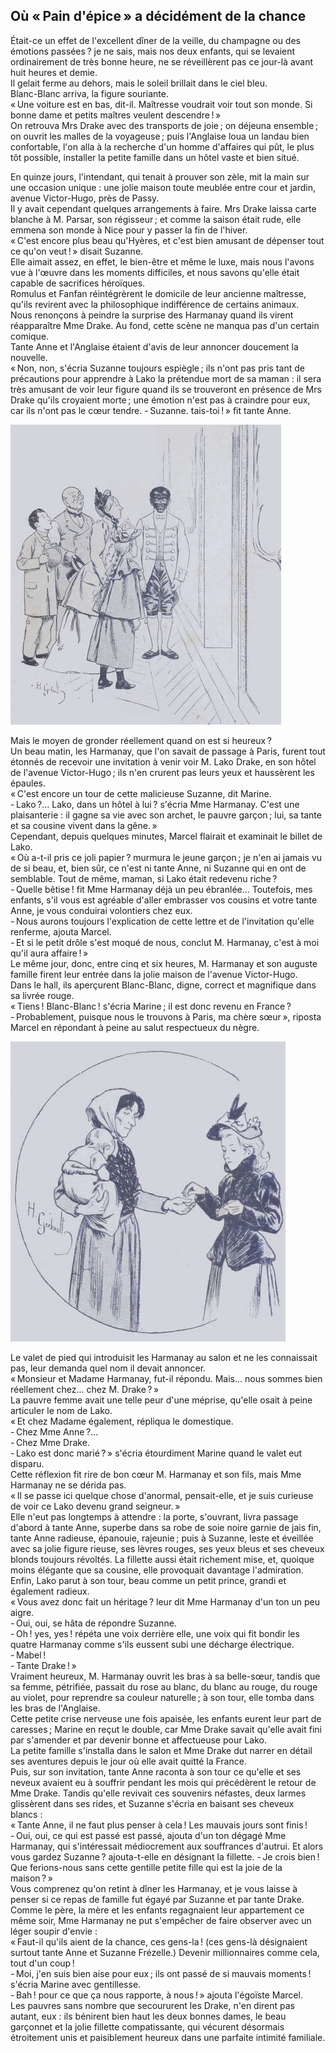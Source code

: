 ## Où « Pain d'épice » a décidément de la chance

Était-ce un effet de l'excellent dîner de la veille, du champagne ou des 
émotions passées ? je ne sais, mais nos deux enfants, qui se levaient 
ordinairement de très bonne heure, ne se réveillèrent pas ce jour-là avant 
huit heures et demie.  
Il gelait ferme au dehors, mais le soleil brillait dans le ciel bleu.  
Blanc-Blanc arriva, la figure souriante.  
« Une voiture est en bas, dit-il. Maîtresse voudrait voir tout son monde. 
Si bonne dame et petits maîtres veulent descendre ! »  
On retrouva Mrs Drake avec des transports de joie ; on déjeuna ensemble ; 
on ouvrit les malles de la voyageuse ; puis l'Anglaise loua un landau bien 
confortable, l'on alla à la recherche d'un homme d'affaires qui pût, le plus 
tôt possible, installer la petite famille dans un hôtel vaste et bien situé. 
 
En quinze jours, l'intendant, qui tenait à prouver son zèle, mit la main sur 
une occasion unique : une jolie maison toute meublée entre cour et jardin, 
avenue Victor-Hugo, près de Passy.  
Il y avait cependant quelques arrangements à faire. Mrs Drake laissa carte 
blanche à M. Parsar, son régisseur ; et comme la saison était rude, elle 
emmena son monde à Nice pour y passer la fin de l'hiver.  
« C'est encore plus beau qu'Hyères, et c'est bien amusant de dépenser tout 
ce qu'on veut ! » disait Suzanne.  
Elle aimait assez, en effet, le bien-être et même le luxe, mais nous l'avons 
vue à l'œuvre dans les moments difficiles, et nous savons qu'elle était 
capable de sacrifices héroïques.  
Romulus et Fanfan réintégrèrent le domicile de leur ancienne maîtresse, 
qu'ils revirent avec la philosophique indifférence de certains animaux.  
Nous renonçons à peindre la surprise des Harmanay quand ils virent 
réapparaître Mme Drake. Au fond, cette scène ne manqua pas d'un certain 
comique.  
Tante Anne et l'Anglaise étaient d'avis de leur annoncer doucement la 
nouvelle.  
« Non, non, s'écria Suzanne toujours espiègle ; ils n'ont pas pris tant 
de précautions pour apprendre à Lako la prétendue mort de sa maman : il 
sera très amusant de voir leur figure quand ils se trouveront en présence de 
Mrs Drake qu'ils croyaient morte ; une émotion n'est pas à craindre pour 
eux, car ils n'ont pas le cœur tendre.
- Suzanne. tais-toi ! » fit tante Anne.

![La famille Harmanay fit son entrée.](../images/page185.jpg)

Mais le moyen de gronder réellement quand on est si heureux ?  
Un beau matin, les Harmanay, que l'on savait de passage à Paris, furent tout 
étonnés de recevoir une invitation à venir voir M. Lako Drake, en son hôtel 
de l'avenue Victor-Hugo ; ils n'en crurent pas leurs yeux et haussèrent les 
épaules.  
« C'est encore un tour de cette malicieuse Suzanne, dit Marine.  
- Lako ?... Lako, dans un hôtel à lui ? s'écria Mme Harmanay. C'est une 
plaisanterie : il gagne sa vie avec son archet, le pauvre garçon ; lui, sa 
tante et sa cousine vivent dans la gêne. »  
Cependant, depuis quelques minutes, Marcel flairait et examinait le billet de 
Lako.  
« Où a-t-il pris ce joli papier ? murmura le jeune garçon ; je n'en ai 
jamais vu de si beau, et, bien sûr, ce n'est ni tante Anne, ni Suzanne qui en 
ont de semblable. Tout de même, maman, si Lako était redevenu riche ?  
- Quelle bêtise ! fit Mme Harmanay déjà un peu ébranlée... Toutefois, 
mes enfants, s'il vous est agréable d'aller embrasser vos cousins et votre 
tante Anne, je vous conduirai volontiers chez eux.  
- Nous aurons toujours l'explication de cette lettre et de l'invitation qu'elle 
renferme, ajouta Marcel.  
- Et si le petit drôle s'est moqué de nous, conclut M. Harmanay, c'est à moi 
qu'il aura affaire ! »  
Le même jour, donc, entre cinq et six heures, M. Harmanay et son auguste 
famille firent leur entrée dans la jolie maison de l'avenue Victor-Hugo.  
Dans le hall, ils aperçurent Blanc-Blanc, digne, correct et magnifique dans sa 
livrée rouge.  
« Tiens ! Blanc-Blanc ! s'écria Marine ; il est donc revenu en 
France ?  
- Probablement, puisque nous le trouvons à Paris, ma chère sœur », 
riposta Marcel en répondant à peine au salut respectueux du nègre.  

![Suzanne était compatissante.](../images/page187.jpg)

Le valet de pied qui introduisit les Harmanay au salon et ne les connaissait 
pas, leur demanda quel nom il devait annoncer.  
« Monsieur et Madame Harmanay, fut-il répondu. Mais... nous sommes bien 
réellement chez... chez M. Drake ? »  
La pauvre femme avait une telle peur d'une méprise, qu'elle osait à peine 
articuler le nom de Lako.  
« Et chez Madame également, répliqua le domestique.  
- Chez Mme Anne ?...  
- Chez Mme Drake.  
- Lako est donc marié ? » s'écria étourdiment Marine quand le valet eut 
disparu.  
Cette réflexion fit rire de bon cœur M. Harmanay et son fils, mais Mme 
Harmanay ne se dérida pas.  
« Il se passe ici quelque chose d'anormal, pensait-elle, et je suis curieuse 
de voir ce Lako devenu grand seigneur. »  
Elle n'eut pas longtemps à attendre : la porte, s'ouvrant, livra passage 
d'abord à tante Anne, superbe dans sa robe de soie noire garnie de jais fin, 
tante Anne radieuse, épanouie, rajeunie ; puis à Suzanne, leste et 
éveillée avec sa jolie figure rieuse, ses lèvres rouges, ses yeux bleus et 
ses cheveux blonds toujours révoltés. La fillette aussi était richement 
mise, et, quoique moins élégante que sa cousine, elle provoquait davantage 
l'admiration. Enfin, Lako parut à son tour, beau comme un petit prince, grandi 
et également radieux.  
« Vous avez donc fait un héritage ? leur dit Mme Harmanay d'un ton un peu 
aigre.  
- Oui, oui, se hâta de répondre Suzanne.  
- Oh ! yes, yes ! répéta une voix derrière elle, une voix qui fit bondir 
les quatre Harmanay comme s'ils eussent subi une décharge électrique.  
- Mabel !  
- Tante Drake ! »  
Vraiment heureux, M. Harmanay ouvrit les bras à sa belle-sœur, tandis que sa 
femme, pétrifiée, passait du rose au blanc, du blanc au rouge, du rouge au 
violet, pour reprendre sa couleur naturelle ; à son tour, elle tomba dans 
les bras de l'Anglaise.  
Cette petite crise nerveuse une fois apaisée, les enfants eurent leur part de 
caresses ; Marine en reçut le double, car Mme Drake savait qu'elle avait 
fini par s'amender et par devenir bonne et affectueuse pour Lako.  
La petite famille s'installa dans le salon et Mme Drake dut narrer en détail 
ses aventures depuis le jour où elle avait quitté la France.  
Puis, sur son invitation, tante Anne raconta à son tour ce qu'elle et ses 
neveux avaient eu à souffrir pendant les mois qui précédèrent le retour de 
Mme Drake. Tandis qu'elle revivait ces souvenirs néfastes, deux larmes 
glissèrent dans ses rides, et Suzanne s'écria en baisant ses cheveux 
blancs :  
« Tante Anne, il ne faut plus penser à cela ! Les mauvais jours sont 
finis !  
- Oui, oui, ce qui est passé est passé, ajouta d'un ton dégagé Mme 
Harmanay, qui s'intéressait médiocrement aux souffrances d'autrui. Et alors 
vous gardez Suzanne ? ajouta-t-elle en désignant la fillette.
- Je crois bien ! Que ferions-nous sans cette gentille petite fille qui est 
la joie de la maison ? »  
Vous comprenez qu'on retint à dîner les Harmanay, et je vous laisse à penser 
si ce repas de famille fut égayé par Suzanne et par tante Drake.  
Comme le père, la mère et les enfants regagnaient leur appartement ce même 
soir, Mme Harmanay ne put s'empêcher de faire observer avec un léger soupir 
d'envie :  
« Faut-il qu'ils aient de la chance, ces gens-la ! (ces gens-là 
désignaient surtout tante Anne et Suzanne Frézelle.) Devenir millionnaires 
comme cela, tout d'un coup !  
- Moi, j'en suis bien aise pour eux ; ils ont passé de si mauvais 
moments ! s'écria Marine avec gentillesse.  
- Bah ! pour ce que ça nous rapporte, à nous ! » ajouta l'égoïste 
Marcel.  
Les pauvres sans nombre que secoururent les Drake, n'en dirent pas autant, 
eux : ils bénirent bien haut les deux bonnes dames, le beau garçonnet et la 
jolie fillette compatissante, qui vécurent désormais étroitement unis et 
paisiblement heureux dans une parfaite intimité familiale.
